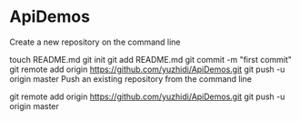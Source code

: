 ApiDemos
========

Create a new repository on the command line

touch README.md
git init
git add README.md
git commit -m "first commit"
git remote add origin https://github.com/yuzhidi/ApiDemos.git
git push -u origin master
Push an existing repository from the command line

git remote add origin https://github.com/yuzhidi/ApiDemos.git
git push -u origin master
